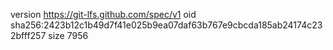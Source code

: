 version https://git-lfs.github.com/spec/v1
oid sha256:2423b12c1b49d7f41e025b9ea07daf63b767e9cbcda185ab24174c232bfff257
size 7956
